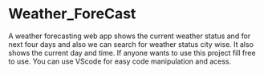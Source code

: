 # Weather_ForeCast
A weather forecasting web app shows the current weather status and for next four days and also we can search for weather status city wise. It also shows the current day and time.
If anyone wants to use this project fill free to use.
You can use VScode for easy code manipulation and acess.
